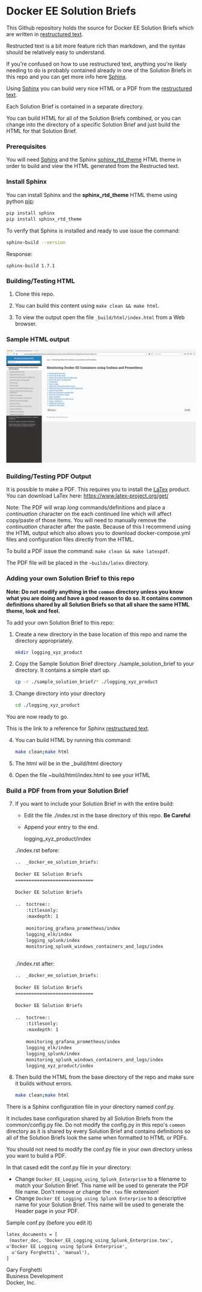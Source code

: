Docker EE Solution Briefs
=========================

This Github repository holds the source for Docker EE Solution Briefs which are written in [restructured text](http://www.sphinx-doc.org/en/master/rest.html).

Restructed text is a bit more feature rich than markdown, and the syntax should be relatively easy to understand.

If you're confused on how to use restructured text, anything you're likely needing to do is probably contained already in one of the Solution Briefs in this repo and you can get more info here [Sphinx](http://www.sphinx-doc.org/en/master/).

Using [Sphinx](http://www.sphinx-doc.org/en/master/) you can build very nice HTML or a PDF from the [restructured text](http://www.sphinx-doc.org/en/master/rest.html).

Each Solution Brief is contained in a separate directory.

You can build HTML for all of the Solution Briefs combined, or you can change into the directory of a specific Solution Brief and just build the HTML for that Solution Brief.

### Prerequisites

You will need [Sphinx](http://www.sphinx-doc.org/en/master/) and the Sphinx [sphinx_rtd_theme](https://pypi.python.org/pypi/sphinx_rtd_theme) HTML theme in order to build and view the HTML generated from the Restructed text. 

### Install Sphinx

You can install Sphinx and the **sphinx_rtd_theme** HTML theme using python [pip](https://pip.pypa.io/en/stable/installing/):

```bash
pip install sphinx
pip install sphinx_rtd_theme
```

To verify that Sphinx is installed and ready to use issue the command:
```bash
sphinx-build --version
```

Response:
```
sphinx-build 1.7.1
```

### Building/Testing HTML

1. Clone this repo.

2. You can build this content using ``make clean && make html``.

3. To view the output open the file ``_build/html/index.html`` from a Web browser.

### Sample HTML output

![HTML Output Image](./sample_output.png)

### Building/Testing PDF Output

It is possible to make a PDF. This requires you to install the [LaTex](https://www.latex-project.org/get/) product. You can download LaTex here: https://www.latex-project.org/get/

Note: The PDF will wrap *long* commands/definitions and place a *continuation* character on the each continued line which will affect copy/paste of those items. You will need to manually remove the *continuation* character after the paste. Because of this I recommend using the HTML output which also allows you to download docker-compose.yml files and configuration files directly from the HTML.

To build a PDF issue the command: ``make clean && make latexpdf``.

The PDF file will be placed in the `~builds/latex` directory.

### Adding your own Solution Brief to this repo

**Note: Do not modify anything in the `common` directory unless you know what you are doing and have a good reason to do so.  It contains common definitions shared by all Solution Briefs so that all share the same HTML theme, look and feel.**

To add your own Solution Brief to this repo:

1. Create a new directory in the base location of this repo and name the directory appropriately.

   ```bash
   mkdir logging_xyz_product
   ```

2. Copy the Sample Solution Brief directory ./sample_solution_brief to your directory. It contains a simple start up.

    ```bash
    cp -r ./sample_solution_brief/* ./logging_xyz_product
    ```

3. Change directory into your directory

    ```bash
    cd ./logging_xyz_product
    ```
You are now ready to go.

This is the link to a reference for Sphinx [restructured text](http://www.sphinx-doc.org/en/master/rest.html).

4. You can build HTML by running this command:

    ```bash
    make clean;make html
    ```

5. The html will be in the _build/html directory

6. Open the file ~build/html/index.html to see your HTML   

### Build a PDF from from your Solution Brief 

7. If you want to include your Solution Brief in with the entire build:

    * Edit the file ./index.rst in the base directory of this repo. **Be Careful**
    * Append your entry to the end.
      
        logging_xyz_product/index

    ./index.rst before:

    ```
    ..  _docker_ee_solution_briefs:

    Docker EE Solution Briefs
    =============================

    Docker EE Solution Briefs

    ..  toctree::
        :titlesonly:
        :maxdepth: 1

        monitoring_grafana_prometheus/index
        logging_elk/index
        logging_splunk/index
        monitoring_splunk_windows_containers_and_logs/index
        
    ```

    ./index.rst after:

    ```
    ..  _docker_ee_solution_briefs:

    Docker EE Solution Briefs
    =============================

    Docker EE Solution Briefs

    ..  toctree::
        :titlesonly:
        :maxdepth: 1

        monitoring_grafana_prometheus/index
        logging_elk/index
        logging_splunk/index
        monitoring_splunk_windows_containers_and_logs/index
        logging_xyz_product/index

    ```
8. Then build the HTML from the base directory of the repo and make sure it builds without errors.

    ```bash
    make clean;make html
    ```

There is a Sphinx configuration file in your directory named conf.py.

 It includes base configuration shared by all Solution Briefs from the common/config.py file.
 Do not modify the config.py in this repo's `common` directory as it is shared by every Solution Brief and contains definitions so all of the Solution Briefs look the same when formatted to HTML or PDFs.

 You should not need to modify the conf.py file in your own directory unless you want to build a PDF.
 
 In that cased edit the conf.py file in your directory:
   
   * Change `Docker_EE_Logging_using_Splunk_Enterprise` to a filename to match your Solution Brief. This name will be used to generate the PDF file name. Don't remove or change the `.tex` file extension!
   * Change `Docker EE Logging using Splunk Enterprise` to a descriptive name for your Solution Brief. This name will be used to generate the Header page in your PDF.

 Sample conf.py (before you edit it)

   ```
   latex_documents = [
    (master_doc, 'Docker_EE_Logging_using_Splunk_Enterprise.tex', u'Docker EE Logging using Splunk Enterprise',
     u'Gary Forghetti', 'manual'),
   ]
   ``` 

Gary Forghetti\
Business Development\
Docker, Inc.
